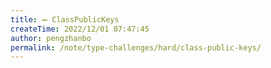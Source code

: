 ```yaml
---
title: ➖ ClassPublicKeys
createTime: 2022/12/01 07:47:45
author: pengzhanbo
permalink: /note/type-challenges/hard/class-public-keys/
---
```

